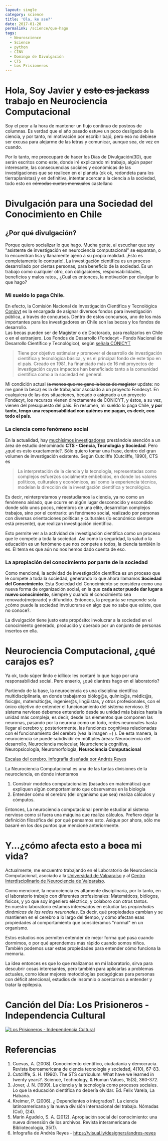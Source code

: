 ```yaml
---
layout: single
category: science
title: 'Ola, ke ase?'
date: 2017-01-20
permalink: /science/que-hago
tags: 
  - Neuroscience
  - Science
  - python
  - CINV
  - Domingo de Divulgación
  - CTS
  - Los Prisioneros
---
```


# Hola, Soy Javier y ~~esto es jackass~~ trabajo en Neurociencia Computacional

Soy el peor a la hora de mantener un flujo continuo de posteos de columnas. Es verdad que el año pasado estuve un poco desligado de la ciencia, y por tanto, mi motivación por escribir bajó, pero eso no debiese ser excusa para alejarme de las letras y comunicar, aunque sea, de vez en cuando.

Por lo tanto, me preocuparé de hacer los Días de Divulgación(3D), que serán escritos como este, donde iré explicando mi trabajo, algún paper interesante, las consecuencias sociales y económicas de las investigaciones que se realicen en el planeta (ok ok, redondeta para los tierraplanistas) y en definitiva, intentar acercar a la ciencia a la sociedad, todo esto en ~~cómodas cuotas mensuales~~ castellano

# Divulgación para una Sociedad del Conocimiento en Chile
## ¿Por qué divulgación?
Porque quiero socializar lo que hago.  Mucha gente, al escuchar que soy "asistente de investigación en neurociencia computacional" se espantan, o lo encuentran lisa y llanamente ajeno a su propia realidad. ¡Esto es completamente lo contrario!. La investigación científica es un proceso desarrollado por ciertas personas, para beneficio de la sociedad. Es un trabajo como cualquier otro, con obligaciones, responsabilidades, beneficios y malos ratos.,
¿Cuál es entonces, la motivación por divulgar lo que hago?

### Mi sueldo lo paga Chile.
En efecto, la Comisión Nacional de Investigación Científica y Tecnológica [Conicyt](https://http://www.conicyt.cl/) es la encargada de asignar diversos fondos para investigación pública, a través de concursos. Dentro de estos concursos, uno de los más importantes para los investigadores en Chile son las becas y los fondos de desarrollo.  
Las becas pueden ser de Magister o de Doctorado, para realizarlos en Chile o en el extranjero.  Los Fondos de Desarrollo (Fondecyt - Fondo Nacional de Desarrollo Científico y Tecnológico), según [señala CONICYT](http://www.conicyt.cl/fondecyt/sobre-fondecyt/que-es-fondecyt/)
>Tiene por objetivo estimular y promover el desarrollo de investigación científica y tecnológica básica, y es el principal fondo de este tipo en el país. Creado en 1981, ha financiado más de 16 mil proyectos de investigación cuyos impactos han beneficiado tanto a la comunidad científica como a la sociedad en general.

Mi condición actual (~~a menos que me gane la beca de magister~~ update: no me gané la beca) es la de trabajador asociado a un proyecto Fondecyt.
En cualquiera de las dos situaciones, becado o asignado a un proyecto Fondecyt, los recursos vienen directamente de CONICYT, y éstos, a su vez, vienen del presupuesto del país. En resumen, mi sueldo lo paga Chile, **y por tanto, tengo una responsabilidad con quiénes me pagan, es decir, con todo el país.**

### La ciencia como fenómeno social
En la actualidad, hay [muchísimos investigadores](http://www.cts-chile.cl/) prestándole atención a un área de estudio denominado **CTS - Ciencia, Tecnología y Sociedad**.  Pero ¿qué es esto exactamente?. Sólo quiero tomar una frase, dentro del gran volumen de investigación existente.
Según Cutcliffe (Cutcliffe, 1990), CTS es 
>La interpretación de la ciencia y la tecnología, representadas como complejos esfuerzos socialmente embebidos, en donde los valores políticos, culturales y económicos, así como la experiencia técnica, modelan la dirección de la investigación científica y tecnológica.

Es decir, reinterpretamos y reestudiamos la ciencia, ya no como un fenómeno aislado, que ocurre en algún lugar desconocido y escondido donde sólo unos pocos, miembros de una elite, desarrollan complejos trabajos, sino por el contrario: un fenómeno social, realizado por personas con diversas orientaciones políticas y culturales (lo económico siempre está presente), que realizan investigación científica.

Esto permite ver a la actividad de investigación científica como un proceso que le compete a toda la sociedad.  Así como la seguridad, la salud o la educación es un fenómeno que nos compete a todos, la ciencia también lo es. El tema es que aún no nos hemos dado cuenta de eso.

### La apropiación del conocimiento por parte de la sociedad
Como mencioné, la actividad de investigación científica es un proceso que le compete a toda la sociedad, generando lo que ahora llamamos **Sociedad del Conocimiento**. Esta Sociedad del Conocimiento se considera como una nueva forma de organización social, en la que **cada actor puede dar lugar a nuevo conocimiento**, siempre y cuando el conocimiento sea renovado(mejorado) y difundido.
Entonces, la pregunta se responde sola ¿cómo puede la sociedad involucrarse en algo que no sabe que existe, que no conoce?.

La divulgación tiene justo este propósito: involucrar a la sociedad en el conocimiento generado, producido y operado por un conjunto de  personas insertos en ella.


# Neurociencia Computacional, ¿qué carajos es?
Ya ok, todo súper lindo e idílico: les contaré lo que hago por una responsabilidad social. Pero enserio, ¿qué diantres hago en el laboratorio?

Partiendo de la base, la neurociencia es una disciplina científica multidisciplinaria, en donde trabajamos biólog@s, químic@s, médic@s, físic@s, matemátic@s, ingenier@s, lingüistas, y otros profesionales, con el único objetivo de entender el funcionamiento del sistema nervioso.
El sistema nervioso debemos entenderlo desde su unidad más básica hasta la unidad más compleja, es decir, desde los elementos que componen las neuronas, pasando por la neurona como un todo, redes neuronales hasta llegar al cerebro y, posteriormente, las funciones cognitivas relacionadas con el funcionamiento del cerebro (vea la imagen =) ).
De esta manera, la neurociencia se puede subdividir en múltiples áreas: Neurociencia del desarrollo, Neurociencia molecular, Neurociencia cognitiva, Neuropsicología, Neuromorfología, **Neurociencia Computacional**


[Escalas del cerebro. Infografía diseñada por Andrés Reyes](https://i.pinimg.com/originals/c6/96/53/c6965326054c0afafa310114b675b012.jpg) 


La Neurociencia Computacional es una de las tantas divisiones de la neurociencia, en donde intentamos 
1. Construir modelos computacionales (basados en matemática) que expliquen algún comportamiento que observamos en la biología
2. Entender cómo el cerebro (del organismo que sea) realiza cálculos y cómputos.

Entonces, La neurociencia computacional permite estudiar al sistema nervioso como si fuera una máquina que realiza cálculos.
Prefiero dejar la definición filosófica del por qué pensamos esto. Asique por ahora, sólo me basaré en los dos puntos que mencioné anteriormente.

# Y...¿cómo afecta esto a ~~boca~~ mi vida?
Actualmente, me encuentro trabajando en el Laboratorio de Neurociencia Computacional, asociado a la [Universidad de Valparaíso](http://www.uv.cl) y al [Centro Interdisciplinario de Neurociencia de Valparaíso](http://www.cinv.cl).

Como mencioné, la neurociencia es altamente disciplinaria, por lo tanto, en el laboratorio trabajo con diferentes profesionales: Matemáticos, biólogos, físicos, y yo que soy ingeniero eléctrico, y colaboro con otros tantos.  
En nuestro laboratorio estamos interesados en estudiar las *propiedades dinámicas de las redes neuronales*. Es decir, qué propiedades cambian y se mantienen en el cerebro a lo largo del tiempo, y cómo afectan esas propiedades al comportamiento que consideramos "normal" en un organismo.

Estos estudios nos permiten entender de mejor forma qué pasa cuando dormimos, o por qué aprendemos más rápido cuando somos niños. También podemos usar estas propiedades para entender cómo funciona la memoria.

La idea entonces es que lo que realizamos en mi laboratorio, sirva para descubrir cosas interesantes, pero también para aplicarlas a problemas actuales, como idear mejores metodologías pedagógicas para personas con déficit atencional, estudios de insomnio o acercarnos a entender y tratar la epilepsia.



# Canción del Día: Los Prisioneros - Independencia Cultural
[![Los Prisioneros - Independencia Cultural](https://i.ytimg.com/vi/KVK0Y7IalBw/maxresdefault.jpg)](https://www.youtube.com/watch?v=Q5L2NHgRC6w)



# Referencias
1. Cuevas, A. (2008). Conocimiento científico, ciudadanía y democracia. Revista iberoamericana de ciencia tecnología y sociedad, 4(10), 67-83.
2. Cutcliffe, S. H. (1990). The STS curriculum: What have we learned in twenty years?. Science, Technology, & Human Values, 15(3), 360-372.
3. Jover, J. N. (1999). La ciencia y la tecnología como procesos sociales. Lo que la educación científica no debería olvidar. Ed. Felix Varela, La Habana.
4. Kreimer, P. (2006). ¿ Dependientes o integrados?. La ciencia latinoamericana y la nueva división internacional del trabajo. Nómadas (Col), (24).
5. Marín Agudelo, S. A. (2012). Apropiación social del conocimiento: una nueva dimensión de los archivos. Revista interamericana de Bibliotecologia, 35(1).
6. Infografía de Andrés Reyes -  https://visual.ly/designers/andres-reyes

